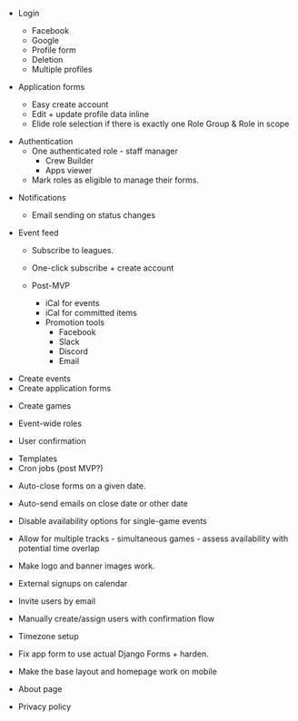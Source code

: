 - Login
  - Facebook
  + Google
  + Profile form
  - Deletion
  - Multiple profiles

- Application forms
  - Easy create account
  + Edit + update profile data inline
  - Elide role selection if there is exactly one Role Group & Role in scope

+ Authentication
  + One authenticated role - staff manager
    + Crew Builder
    + Apps viewer
  - Mark roles as eligible to manage their forms.

- Notifications
  - Email sending on status changes

- Event feed
  - Subscribe to leagues.
  - One-click subscribe + create account

  - Post-MVP
    - iCal for events
    - iCal for committed items
    - Promotion tools
      - Facebook
      - Slack
      - Discord
      - Email

+ Create events
+ Create application forms
- Create games
+ Event-wide roles
- User confirmation

+ Templates
+ Cron jobs (post MVP?)
- Auto-close forms on a given date.
- Auto-send emails on close date or other date
- Disable availability options for single-game events

- Allow for multiple tracks - simultaneous games - assess availability with potential time overlap

- Make logo and banner images work.

- External signups on calendar
- Invite users by email
- Manually create/assign users with confirmation flow

- Timezone setup
- Fix app form to use actual Django Forms + harden.
- Make the base layout and homepage work on mobile
- About page
- Privacy policy

